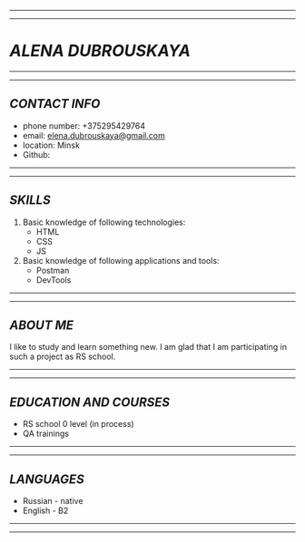 **********
**********

# ***ALENA DUBROUSKAYA***

**********
**********

## ***CONTACT INFO***

* phone number: +375295429764
* email: elena.dubrouskaya@gmail.com
* location: Minsk
* Github: 

***********
***********

## ***SKILLS***

1. Basic knowledge of following technologies:
   * HTML
   * CSS
   * JS
2. Basic knowledge of following applications and tools:
   * Postman
   * DevTools

***********
***********

## ***ABOUT ME***

I like to study and learn something new. I am glad that I am participating in such a project as RS school.

***********
***********

## ***EDUCATION AND COURSES***

- RS school 0 level (in process)
- QA trainings

***********
***********

## ***LANGUAGES***

- Russian - native 
- English - B2 

***********
***********